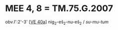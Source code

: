 # MEE 4, 8 = TM.75.G.2007

obv.I':2'-3'    [[VE 40a]]  nig<sub>2</sub>-eš<sub>2</sub>-nu-eš<sub>2</sub> / *su-mu-tum*

[//begin]: # "Autogenerated link references for markdown compatibility"
[VE 40a]: <VE 40a> "VE 40a"
[//end]: # "Autogenerated link references"
